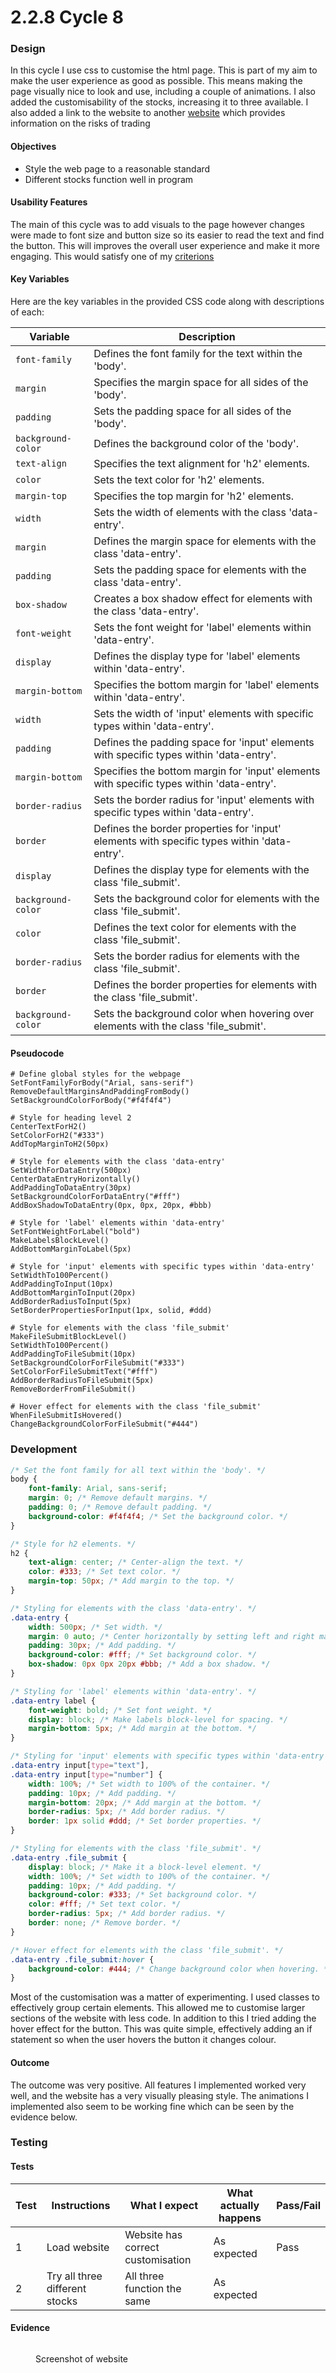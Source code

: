 # 2.2.8 Cycle 8

### Design <a href="#design" id="design"></a>

In this cycle I use css to customise the html page. This is part of my aim to make the user experience as good as possible. This means making the page visually nice to look and use, including a couple of animations. I also added the customisability of the stocks, increasing it to three available. I also added a link to the website to another [website](https://www.dummies.com/article/business-careers-money/personal-finance/investing/general-investing/the-risks-of-trading-159994/) which provides information on the risks of trading

#### Objectives <a href="#objectives" id="objectives"></a>

* Style the web page to a reasonable standard
* Different stocks function well in program

#### Usability Features <a href="#usability-features" id="usability-features"></a>

The main of this cycle was to add visuals to the page however changes were made to font size and button size so its easier to read the text and find the button. This will improves the overall user experience and make it more engaging. This would satisfy one of my [criterions](../analysis/1.5-success-criteria.md#ui)

#### Key Variables <a href="#key-variables" id="key-variables"></a>

Here are the key variables in the provided CSS code along with descriptions of each:

| Variable           | Description                                                                                 |
| ------------------ | ------------------------------------------------------------------------------------------- |
| `font-family`      | Defines the font family for the text within the 'body'.                                     |
| `margin`           | Specifies the margin space for all sides of the 'body'.                                     |
| `padding`          | Sets the padding space for all sides of the 'body'.                                         |
| `background-color` | Defines the background color of the 'body'.                                                 |
| `text-align`       | Specifies the text alignment for 'h2' elements.                                             |
| `color`            | Sets the text color for 'h2' elements.                                                      |
| `margin-top`       | Specifies the top margin for 'h2' elements.                                                 |
| `width`            | Sets the width of elements with the class 'data-entry'.                                     |
| `margin`           | Defines the margin space for elements with the class 'data-entry'.                          |
| `padding`          | Sets the padding space for elements with the class 'data-entry'.                            |
| `box-shadow`       | Creates a box shadow effect for elements with the class 'data-entry'.                       |
| `font-weight`      | Sets the font weight for 'label' elements within 'data-entry'.                              |
| `display`          | Defines the display type for 'label' elements within 'data-entry'.                          |
| `margin-bottom`    | Specifies the bottom margin for 'label' elements within 'data-entry'.                       |
| `width`            | Sets the width of 'input' elements with specific types within 'data-entry'.                 |
| `padding`          | Defines the padding space for 'input' elements with specific types within 'data-entry'.     |
| `margin-bottom`    | Specifies the bottom margin for 'input' elements with specific types within 'data-entry'.   |
| `border-radius`    | Sets the border radius for 'input' elements with specific types within 'data-entry'.        |
| `border`           | Defines the border properties for 'input' elements with specific types within 'data-entry'. |
| `display`          | Defines the display type for elements with the class 'file\_submit'.                        |
| `background-color` | Sets the background color for elements with the class 'file\_submit'.                       |
| `color`            | Defines the text color for elements with the class 'file\_submit'.                          |
| `border-radius`    | Sets the border radius for elements with the class 'file\_submit'.                          |
| `border`           | Defines the border properties for elements with the class 'file\_submit'.                   |
| `background-color` | Sets the background color when hovering over elements with the class 'file\_submit'.        |

#### Pseudocode <a href="#pseudocode" id="pseudocode"></a>

```
# Define global styles for the webpage
SetFontFamilyForBody("Arial, sans-serif")
RemoveDefaultMarginsAndPaddingFromBody()
SetBackgroundColorForBody("#f4f4f4")

# Style for heading level 2
CenterTextForH2()
SetColorForH2("#333")
AddTopMarginToH2(50px)

# Style for elements with the class 'data-entry'
SetWidthForDataEntry(500px)
CenterDataEntryHorizontally()
AddPaddingToDataEntry(30px)
SetBackgroundColorForDataEntry("#fff")
AddBoxShadowToDataEntry(0px, 0px, 20px, #bbb)

# Style for 'label' elements within 'data-entry'
SetFontWeightForLabel("bold")
MakeLabelsBlockLevel()
AddBottomMarginToLabel(5px)

# Style for 'input' elements with specific types within 'data-entry'
SetWidthTo100Percent()
AddPaddingToInput(10px)
AddBottomMarginToInput(20px)
AddBorderRadiusToInput(5px)
SetBorderPropertiesForInput(1px, solid, #ddd)

# Style for elements with the class 'file_submit'
MakeFileSubmitBlockLevel()
SetWidthTo100Percent()
AddPaddingToFileSubmit(10px)
SetBackgroundColorForFileSubmit("#333")
SetColorForFileSubmitText("#fff")
AddBorderRadiusToFileSubmit(5px)
RemoveBorderFromFileSubmit()

# Hover effect for elements with the class 'file_submit'
WhenFileSubmitIsHovered()
ChangeBackgroundColorForFileSubmit("#444")

```

### Development <a href="#development" id="development"></a>

```css
/* Set the font family for all text within the 'body'. */
body {
    font-family: Arial, sans-serif;
    margin: 0; /* Remove default margins. */
    padding: 0; /* Remove default padding. */
    background-color: #f4f4f4; /* Set the background color. */
}

/* Style for h2 elements. */
h2 {
    text-align: center; /* Center-align the text. */
    color: #333; /* Set text color. */
    margin-top: 50px; /* Add margin to the top. */
}

/* Styling for elements with the class 'data-entry'. */
.data-entry {
    width: 500px; /* Set width. */
    margin: 0 auto; /* Center horizontally by setting left and right margin to 'auto'. */
    padding: 30px; /* Add padding. */
    background-color: #fff; /* Set background color. */
    box-shadow: 0px 0px 20px #bbb; /* Add a box shadow. */
}

/* Styling for 'label' elements within 'data-entry'. */
.data-entry label {
    font-weight: bold; /* Set font weight. */
    display: block; /* Make labels block-level for spacing. */
    margin-bottom: 5px; /* Add margin at the bottom. */
}

/* Styling for 'input' elements with specific types within 'data-entry'. */
.data-entry input[type="text"],
.data-entry input[type="number"] {
    width: 100%; /* Set width to 100% of the container. */
    padding: 10px; /* Add padding. */
    margin-bottom: 20px; /* Add margin at the bottom. */
    border-radius: 5px; /* Add border radius. */
    border: 1px solid #ddd; /* Set border properties. */
}

/* Styling for elements with the class 'file_submit'. */
.data-entry .file_submit {
    display: block; /* Make it a block-level element. */
    width: 100%; /* Set width to 100% of the container. */
    padding: 10px; /* Add padding. */
    background-color: #333; /* Set background color. */
    color: #fff; /* Set text color. */
    border-radius: 5px; /* Add border radius. */
    border: none; /* Remove border. */
}

/* Hover effect for elements with the class 'file_submit'. */
.data-entry .file_submit:hover {
    background-color: #444; /* Change background color when hovering. */
}

```

Most of the customisation was a matter of experimenting. I used classes to effectively group certain elements. This allowed me to customise larger sections of the website with less code. In addition to this I tried adding the hover effect for the button. This was quite simple, effectively adding an if statement so when the user hovers the button it changes colour.

#### Outcome <a href="#outcome" id="outcome"></a>

The outcome was very positive. All features I implemented worked very well, and the website has a very visually pleasing style. The animations I implemented also seem to be working fine which can be seen by the evidence below.

### Testing <a href="#testing" id="testing"></a>

#### Tests <a href="#tests" id="tests"></a>

| Test | Instructions                   | What I expect                     | What actually happens | Pass/Fail |
| ---- | ------------------------------ | --------------------------------- | --------------------- | --------- |
| 1    | Load website                   | Website has correct customisation | As expected           | Pass      |
| 2    | Try all three different stocks | All three function the same       | As expected           |           |

#### Evidence <a href="#evidence" id="evidence"></a>

<figure><img src="../.gitbook/assets/image (23).png" alt=""><figcaption><p>Screenshot of website</p></figcaption></figure>
